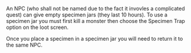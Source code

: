 An NPC (who shall not be named due to the fact it invovles a complicated quest) can give empty specimen jars (they last 10 hours). To use a specimen jar you must first kill a monster then choose the Specimen Trap option on the loot screen.

Once you place a specimen in a specimen jar you will need to return it to the same NPC.